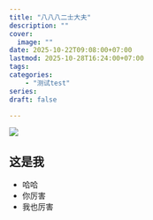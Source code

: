 ```yaml
---  
title: "八八八二士大夫"  
description: ""  
cover:  
  image: ""  
date: 2025-10-22T09:08:00+07:00  
lastmod: 2025-10-28T16:24:00+07:00  
tags:  
categories:
    - "测试test"  
series:   
draft: false  

---
```


![](/img/prod-files-secure.s3.us-west-2.amazonaws.com_DSC04086.jpg)

## 这是我
- 哈哈
- 你厉害
- 我也厉害












